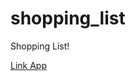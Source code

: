 # shopping_list

Shopping List!

[Link App](https://install.appcenter.ms/orgs/pbp-project/apps/shopping-list/distribution_groups/public)

